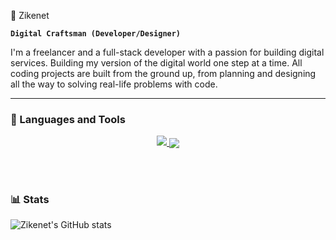  🦅 Zikenet

**`Digital Craftsman (Developer/Designer)`**

I'm a freelancer and a full-stack developer with a passion for building digital services. Building my version of the digital world one step at a time. All coding projects are built from the ground up, from planning and designing all the way to solving real-life problems with code.

---

### 🧰 Languages and Tools

<p align="center">
  <a href="https://skillicons.dev">
    <img src="https://skillicons.dev/icons?i=html,css,py,php,java,js,ts,go,dart,dj&perline=10" />
    <img align="center" src="https://skillicons.dev/icons?i=fastapi,firebase,flutter,graphql,docker,kubernetes,laravel,mongodb,mysql,neovim,nodejs,postgres,react,vue&perline=10" />
  </a>
</p>
<br />

#

### 📊 Stats

![Zikenet's GitHub stats](https://github-readme-stats.vercel.app/api?username=zikenet&theme=react&show_icons=true&hide_border=true&count_private=true&rank_icon=github&border_radius=10)
